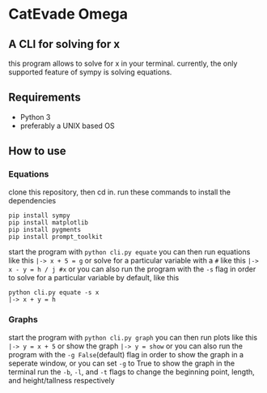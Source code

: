 # CatEvade Omega
## A CLI for solving for x

this program allows to solve for x in your terminal.
currently, the only supported feature of sympy is solving equations.

## Requirements

* Python 3
* preferably a UNIX based OS

## How to use

### Equations

clone this repository, then cd in.
run these commands to install the dependencies
```
pip install sympy
pip install matplotlib
pip install pygments
pip install prompt_toolkit 
```
start the program with `python cli.py equate`
you can then run equations like this
`|-> x + 5 = g`
or solve for a particular variable with a `#` like this
`|-> x - y = h / j #x`
or you can also run the program with the `-s` flag in order to solve for a particular variable by default, like this
```
python cli.py equate -s x
|-> x + y = h
```
### Graphs
start the program with `python cli.py graph`
you can then run plots like this
`|-> y = x + 5`
or show the graph
`|-> y = show`
or you can also run the program with the `-g False`(default) flag in order to show the graph in a seperate window, or you can set `-g` to True to show the graph in the terminal
run the `-b`, `-l`, and `-t` flags to change the beginning point, length, and height/tallness respectively
